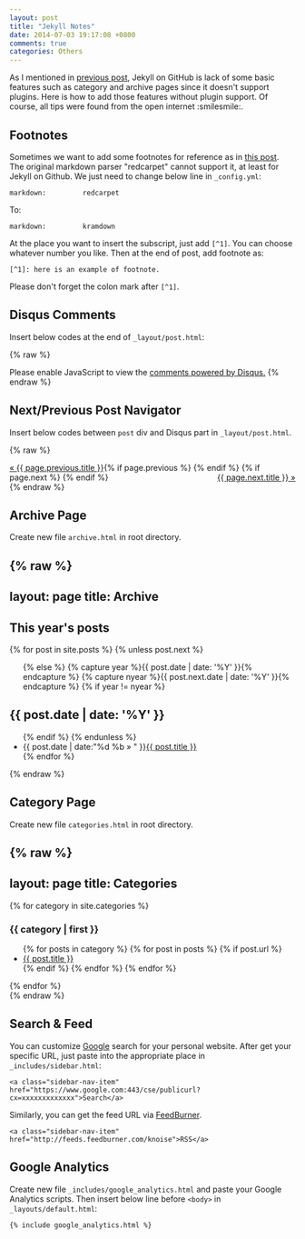 ```yaml
---
layout: post
title: "Jekyll Notes"
date: 2014-07-03 19:17:08 +0800
comments: true
categories: Others
---
```


As I mentioned in [previous post](http://blog.pzheng.info/blog/2014/05/25/migrating-from-octopress-to-jekyll/), Jekyll on GitHub is lack of some basic features such as category and archive pages since it doesn't support plugins. Here is how to add those features without plugin support. Of course, all tips were found from the open internet :smilesmile:.

<!--more-->

## Footnotes

Sometimes we want to add some footnotes for reference as in [this post](http://blog.pzheng.info/blog/2014/07/02/2014H1-summary/). The original markdown parser "redcarpet" cannot support it, at least for Jekyll on Github. We just need to change below line in `_config.yml`:

    markdown:         redcarpet

To:

    markdown:         kramdown

At the place you want to insert the subscript, just add `[^1]`. You can choose whatever number you like. Then at the end of post, add footnote as:

    [^1]: here is an example of footnote.

Please don't forget the colon mark after `[^1]`.

## Disqus Comments

Insert below codes at the end of `_layout/post.html`:

{% raw %}
<div id="disqus_thread"></div>
<script type="text/javascript">
    /* * * CONFIGURATION VARIABLES: EDIT BEFORE PASTING INTO YOUR WEBPAGE * * */
    var disqus_shortname = 'YOURNAME'; // required: replace example with your forum shortname

    /* * * DON'T EDIT BELOW THIS LINE * * */
    (function() {
        var dsq = document.createElement('script'); dsq.type = 'text/javascript'; dsq.async = true;
        dsq.src = '//' + disqus_shortname + '.disqus.com/embed.js';
        (document.getElementsByTagName('head')[0] || document.getElementsByTagName('body')[0]).appendChild(dsq);
    })();
</script>
<noscript>Please enable JavaScript to view the <a href="http://disqus.com/?ref_noscript">comments powered by Disqus.</a></noscript>
{% endraw %}

## Next/Previous Post Navigator

Insert below codes between `post` div and Disqus part in `_layout/post.html`.

{% raw %}
<div class="navigator">
  {% if page.previous %}
      <span style="float:left"><a href="{{ page.previous.url }}">« {{ page.previous.title }}</a></span>
  {% endif %}
  {% if page.next %}
      <span style="float:right"><a href="{{ page.next.url }}">{{ page.next.title }} »</a></span>
  {% endif %}
</div>
{% endraw %}

## Archive Page

Create new file `archive.html` in root directory.

{% raw %}
---
layout: page
title: Archive
---
<section id="archive">
  <h2>This year's posts</h2>
{% for post in site.posts %}
  {% unless post.next %}
  <ul class="this">
  {% else %}
  {% capture year %}{{ post.date | date: '%Y' }}{% endcapture %}
  {% capture nyear %}{{ post.next.date | date: '%Y' }}{% endcapture %}
  {% if year != nyear %}
  </ul>
  <h2>{{ post.date | date: '%Y' }}</h2>
  <ul class="past">
  {% endif %}
  {% endunless %}
    <li><time>{{ post.date | date:"%d %b » " }}</time><a href="{{ post.url }}">{{ post.title }}</a></li>
{% endfor %}
  </ul>
</section>
{% endraw %}

## Category Page

Create new file `categories.html` in root directory.

{% raw %}
---
layout: page
title: Categories
---

<section id="categories">
{% for category in site.categories %}
 <h3 id="{{ category | first }}">{{ category | first }}</h3>
    <ul>
    {% for posts in category %}
      {% for post in posts %}
        {% if post.url %}
          <li><a href="{{ post.url }}">{{ post.title }}</a></li>
	{% endif %}
      {% endfor %}
    {% endfor %}
    </ul>
{% endfor %}
</section>
{% endraw %}

## Search & Feed

You can customize [Google](https://www.google.com/cse/all) search for your personal website. After get your specific URL, just paste into the appropriate place in `_includes/sidebar.html`:

    <a class="sidebar-nav-item" href="https://www.google.com:443/cse/publicurl?cx=xxxxxxxxxxxxx">Search</a>
	
Similarly, you can get the feed URL via [FeedBurner](www.feedburner.com).

    <a class="sidebar-nav-item" href="http://feeds.feedburner.com/knoise">RSS</a>

## Google Analytics

Create new file `_includes/google_analytics.html` and paste your Google Analytics scripts. Then insert below line before `<body>` in `_layouts/default.html`:

    {% include google_analytics.html %}

